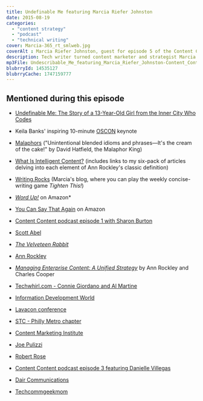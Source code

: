 ```yaml
---
title: Undefinable Me featuring Marcia Riefer Johnston
date: 2015-08-19
categories:
  - "content strategy"
  - "podcast"
  - "technical writing"
cover: Marcia-365_rt_smlweb.jpg
coverAlt : Marcia Riefer Johnston, guest for episode 5 of the Content Content podcast
description: Tech writer turned content marketer and strategist Marcia Riefer Johnston discusses her career transitions, her two highly rated books, and her strong love of Strunk and White.
mp3File: Undescribable_Me_featuring_Marcia_Riefer_Johnston-Content_Content_podcast_episode_5.mp3
blubrryId: 14535127
blubrryCache: 1747159777
---
```


## Mentioned during this episode

- [Undefinable Me: The Story of a 13-Year-Old Girl from the Inner City Who Codes](http://www.mtv.com/news/2226440/teen-programmer-speech/)
- Keila Banks' inspiring 10-minute [OSCON](http://www.oscon.com/) keynote

- [Malaphors](http://malaphors.com/) ("Unintentional blended idioms and phrases&mdash;It's the cream of the cake!" by David Hatfield, the Malaphor King)

- [What Is Intelligent Content?](http://contentmarketinginstitute.com/intelligent-content/what-is-intelligent-content/) (includes links to my six-pack of articles delving into each element of Ann Rockley's classic definition)

- [Writing.Rocks](http://writing.rocks/) (Marcia's blog, where you can play the weekly concise-writing game *Tighten This!*)

- [*Word Up!*](http://www.amazon.com/gp/product/B00CYSB2IK) on Amazon\*

- [You Can Say That Again](http://www.amazon.com/You-Can-Say-That-Again-ebook/dp/B00VSBRB0M) on Amazon

- [Content Content podcast episode 1 with Sharon Burton](../2015-02-06-introducing-the-content-content-podcast/)

- [Scott Abel](https://thecontentwrangler.com)

- [*The Velveteen Rabbit*](https://en.wikipedia.org/wiki/The_Velveteen_Rabbit)

- [Ann Rockley](https://en.wikipedia.org/wiki/Ann_Rockley)

- [*Managing Enterprise Content: A Unified Strategy*](http://www.amazon.com/Managing-Enterprise-Content-Unified-Strategy/dp/032181536X) by Ann Rockley and Charles Cooper

- [Techwhirl.com - Connie Giordano and Al Martine](http://techwhirl.com)

- [Information Development World](http://www.informationdevelopmentworld.com/)

- [Lavacon conference](http://lavacon.org)

- [STC - Philly Metro chapter](http://stcpmc.org/)

- [Content Marketing Institute](http://contentmarketinginstitute.com/)

- [Joe Pulizzi](http://www.joepulizzi.com/)

- [Robert Rose](http://robertrose.me/)

- [Content Content podcast episode 3 featuring Danielle Villegas](../2015-04-28-content-content-podcast-fire-fingers-featuring-danielle-villegas-episode-3)

- [Dair Communications](http://www.daircomm.com/)

- [Techcommgeekmom](http://techcommgeekmom.com)
